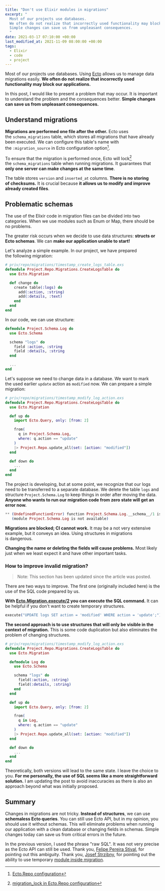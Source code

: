 ```yaml
---
title: "Don't use Elixir modules in migrations"
excerpt: "
  Most of our projects use databases.
  We often do not realize that incorrectly used functionality may block our applications.
  Simple changes can save us from unpleasant consequences.
  "
date: 2021-03-17 07:10:00 +00:00
last_modified_at: 2021-11-09 08:00:00 +00:00
tags:
  - Elixir
  - code
  - project
---
```


  Most of our projects use databases.
  Using [Ecto](https://hexdocs.pm/ecto/Ecto.html) allows us to manage data migrations easily.
  **We often do not realize that incorrectly used functionality may block our applications.**

  In this post, I would like to present a problem that may occur.
  It is important to understand the problem and the consequences better.
  **Simple changes can save us from unpleasant consequences.**

## Understand migrations

  **Migrations are performed one file after the other.**
  Ecto uses the `schema_migrations` table, which stores all migrations that have already been executed.
  We can configure this table's name with the `:migration_source` in Ecto configuration option[^migration_source].

  [^migration_source]: [Ecto.Repo configuration](https://hexdocs.pm/ecto_sql/Ecto.Migration.html#module-repo-configuration)

  To ensure that the migration is performed once, Ecto will lock[^ecto_lock] the `schema_migrations` table when running migrations.
  It guarantees that **only one server can make changes at the same time**.

  [^ecto_lock]: [migration_lock in Ecto.Repo configuration](https://hexdocs.pm/ecto_sql/Ecto.Migration.html#module-repo-configuration)

  The table stores `version` and `inserted_at` columns.
  **There is no storing of checksums.**
  It is crucial because **it allows us to modify and improve already created files**.

## Problematic schemas

  The use of the Elixir code in migration files can be divided into two categories.
  When we use modules such as Enum or Map, there should be no problems.

  The greater risk occurs when we decide to use data structures: **structs or Ecto schemas**.
  We can **make our application unable to start!**

  Let's analyze a simple example.
  In our project, we have prepared the following migration:

  ```elixir
  # priv/repo/migrations/timestamp_create_logs_table.exs
  defmodule Project.Repo.Migrations.CreateLogsTable do
    use Ecto.Migration

    def change do
      create table(:logs) do
        add(:action, :string)
        add(:details, :text)
      end
    end
  end
  ```

  In our code, we can use structure:
  ```elixir
  defmodule Project.Schema.Log do
    use Ecto.Schema

    schema "logs" do
      field :action, :string
      field :details, :string
    end

    ...
  end
  ```

  Let's suppose we need to change data in a database.
  We want to mark the used earlier `update` action as `modified` now.
  We can prepare a simple migration:

  ```elixir
  # priv/repo/migrations/timestamp_modify_log_action.exs
  defmodule Project.Repo.Migrations.CreateLogsTable do
    use Ecto.Migration

    def up do
      import Ecto.Query, only: [from: 2]

      from(
        q in Project.Schema.Log,
        where: q.action == "update"
      )
      |> Project.Repo.update_all(set: [action: "modified"])
    end

    def down do
      ...
    end
  end
  ```

  The project is developing, but at some point, we recognize that our logs need to be transferred to a separate database.
  We delete the table `logs` and structure `Project.Schema.Log` to keep things in order after moving the data.
  **Anyone who wants to run our migration code from zero state will get an error now.**

  ```elixir
  ** (UndefinedFunctionError) function Project.Schema.Log.__schema__/1 is undefined
     (module Project.Schema.Log is not available)
  ```

  **Migrations are blocked; CI cannot work.**
  It may be a not very extensive example, but it conveys an idea.
  Using structures in migrations is dangerous.

  **Changing the name or deleting the fields will cause problems.**
  Most likely just when we least expect it and have other important tasks.

### How to improve invalid migration?
  > Note: This section has been updated since the article was posted.

  There are two ways to improve.
  The first one (originally included here) is the use of the SQL code prepared by us.

  **With [Ecto.Migration.execute/2](https://hexdocs.pm/ecto_sql/Ecto.Migration.html#execute/2) you can execute the SQL command.**
  It can be helpful if you don't want to create temporary structures.

  ```elixir
  execute("UPDATE logs SET action = 'modified' WHERE action = 'update';")
  ```

  **The second approach is to use structures that will only be visible in the context of migration.**
  This is some code duplication but also eliminates the problem of changing structures.

  ```elixir
  # priv/repo/migrations/timestamp_modify_log_action.exs
  defmodule Project.Repo.Migrations.CreateLogsTable do
    use Ecto.Migration

    defmodule Log do
      use Ecto.Schema

      schema "logs" do
        field(:action, :string)
        field(:details, :string)
      end
    end

    def up do
      import Ecto.Query, only: [from: 2]

      from(
        q in Log,
        where: q.action == "update"
      )
      |> Project.Repo.update_all(set: [action: "modified"])
    end

    def down do
      ...
    end
  end
  ```

  Theoretically, both versions will lead to the same state.
  I leave the choice to you.
  **For me personally, the use of SQL seems like a more straightforward solution.**
  I am updating the post to avoid inaccuracies as there is also an approach beyond what was initially proposed.

## Summary

  Changes in migrations are not tricky.
  **Instead of structures**, we can use **schemaless Ecto queries**.
  You can still use Ecto API, but in my opinion, you should use it without schemas.
  This will eliminate problems when running our application with a clean database or changing fields in schemas.
  Simple changes today can save us from critical errors in the future.

  In the previous version, I used the phrase "raw SQL".
  It was not very precise as the Ecto API can still be used.
  Thank you, [Felipe Pereira Stival](https://www.linkedin.com/in/v0idpwn/), for pointing out this ambiguity.
  Thank you, [Josef Strzibny](https://twitter.com/strzibnyj), for pointing out the ability to use temporary [module inside migration](https://nts.strzibny.name/schemas-in-migrations/).
